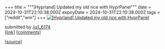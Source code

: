 +++
title = """[Hyprland] Updated my old rice with HyprPanel"""
date = 2024-10-31T22:10:38.000Z
expiryDate = 2024-10-31T22:10:38.000Z
tags = ["reddit","wm"]
+++
[![[Hyprland] Updated my old rice with HyprPanel](https://b.thumbs.redditmedia.com/EBF66rxoweP6maH1DMeOEZJQHyBsgyYxyv6-PmsQFPQ.jpg "[Hyprland] Updated my old rice with HyprPanel")](https://www.reddit.com/r/unixporn/comments/1ggqhmw/hyprland_updated_my_old_rice_with_hyprpanel/)

submitted by [/u/l\_6174](https://www.reddit.com/user/l_6174)  
[\[link\]](https://www.reddit.com/gallery/1ggqhmw) [\[comments\]](https://www.reddit.com/r/unixporn/comments/1ggqhmw/hyprland_updated_my_old_rice_with_hyprpanel/)

[[source]](https://www.reddit.com/r/unixporn/comments/1ggqhmw/hyprland_updated_my_old_rice_with_hyprpanel/)
